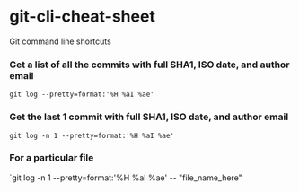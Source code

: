 # git-cli-cheat-sheet
Git command line shortcuts

### Get a list of all the commits with full SHA1, ISO date, and author email
`git log --pretty=format:'%H %aI %ae'`

### Get the last 1 commit with full SHA1, ISO date, and author email
`git log -n 1 --pretty=format:'%H %aI %ae'`

### For a particular file
`git log -n 1 --pretty=format:'%H %aI %ae' -- "file_name_here"
